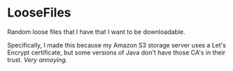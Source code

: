 # LooseFiles
Random loose files that I have that I want to be downloadable.

Specifically, I made this because my Amazon S3 storage server uses a Let's Encrypt certificate, but some versions of Java don't have those CA's in their trust. _Very annoying._
